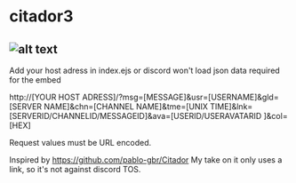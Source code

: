 # citador3


![alt text](https://i.imgur.com/arvg81O.png)
--

Add your host adress in index.ejs or discord won't load json data required for the embed


http://[YOUR HOST ADRESS]/?msg=[MESSAGE]&usr=[USERNAME]&gld=[SERVER NAME]&chn=[CHANNEL NAME]&tme=[UNIX TIME]&lnk=[SERVERID/CHANNELID/MESSAGEID]&ava=[USERID/USERAVATARID ]&col=[HEX]

Request values must be URL encoded.



Inspired by https://github.com/pablo-gbr/Citador
My take on it only uses a link, so it's not against discord TOS.
